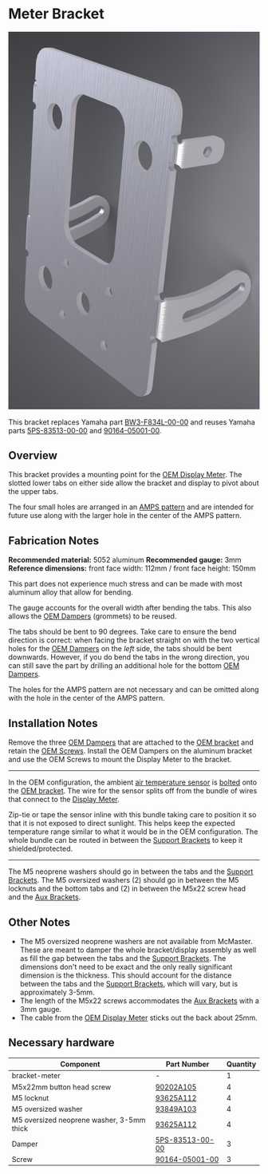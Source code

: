 # Meter Bracket

![Meter Bracket](images/v06/bracket-meter.jpg)

This bracket replaces Yamaha part [BW3-F834L-00-00](https://yamaha-motor.com/parts/diagram/10635215/242368756?partNumber=BW3F834L0000) and reuses Yamaha parts [5PS-83513-00-00](https://yamaha-motor.com/parts/diagram/10635215/242368756?partNumber=5PS835130000) and [90164-05001-00](https://yamaha-motor.com/parts/diagram/10635215/242368756?partNumber=901640500100).

## Overview

This bracket provides a mounting point for the [OEM Display Meter](https://yamaha-motor.com/parts/diagram/10635215/242368756?partNumber=BW3835002000). The slotted lower tabs on either side allow the bracket and display to pivot about the upper tabs.

The four small holes are arranged in an [AMPS pattern](https://support.garmin.com/en-US/?faq=gwpdFQdJfH4oFEZ6hC4gG6) and are intended for future use along with the larger hole in the center of the AMPS pattern.


## Fabrication Notes

**Recommended material:** 5052 aluminum
**Recommended gauge:** 3mm
**Reference dimensions:** front face width: 112mm / front face height: 150mm

This part does not experience much stress and can be made with most aluminum alloy that allow for bending.

The gauge accounts for the overall width after bending the tabs. This also allows the [OEM Dampers](https://yamaha-motor.com/parts/diagram/10635215/242368756?partNumber=5PS835130000) (grommets) to be reused.

The tabs should be bent to 90 degrees. Take care to ensure the bend direction is correct: when facing the bracket straight on with the two vertical holes for the [OEM Dampers](https://yamaha-motor.com/parts/diagram/10635215/242368756?partNumber=5PS835130000) on the *left* side, the tabs should be bent downwards. However, if you do bend the tabs in the wrong direction, you can still save the part by drilling an additional hole for the bottom [OEM Dampers](https://yamaha-motor.com/parts/diagram/10635215/242368756?partNumber=5PS835130000).

The holes for the AMPS pattern are not necessary and can be omitted along with the hole in the center of the AMPS pattern.

## Installation Notes

Remove the three [OEM Dampers](https://yamaha-motor.com/parts/diagram/10635215/242368756?partNumber=5PS835130000) that are attached to the [OEM bracket](https://yamaha-motor.com/parts/diagram/10635215/242368756?partNumber=BW3F834L0000) and retain the [OEM Screws](https://yamaha-motor.com/parts/diagram/10635215/242368756?partNumber=901640500100). Install the OEM Dampers on the aluminum bracket and use the OEM Screws to mount the Display Meter to the bracket. 

---

In the OEM configuration, the ambient [air temperature sensor](https://yamaha-motor.com/parts/diagram/10635215/242380396?partNumber=5YU858860000) is [bolted](https://yamaha-motor.com/parts/diagram/10635215/242368756?partNumber=913170501400) onto the [OEM bracket](https://yamaha-motor.com/parts/diagram/10635215/242368756?partNumber=BW3F834L0000). The wire for the sensor splits off from the bundle of wires that connect to the [Display Meter](https://yamaha-motor.com/parts/diagram/10635215/242368756?partNumber=BW3835002000).

Zip-tie or tape the sensor inline with this bundle taking care to position it so that it is not exposed to direct sunlight. This helps keep the expected temperature range similar to what it would be in the OEM configuration. The whole bundle can be routed in between the [Support Brackets](https://github.com/random1781/Tenere700/tree/main/tower/bracket-support) to keep it shielded/protected.

---

The M5 neoprene washers should go in between the tabs and the [Support Brackets](https://github.com/random1781/Tenere700/tree/main/tower/bracket-support). The M5 oversized washers (2) should go in between the M5 locknuts and the bottom tabs and (2) in between the M5x22 screw head and the [Aux Brackets]().

## Other Notes

- The M5 oversized neoprene washers are not available from McMaster. These are meant to damper the whole bracket/display assembly as well as fill the gap between the tabs and the [Support Brackets](). The dimensions don't need to be exact and the only really significant dimension is the thickness. This should account for the distance between the tabs and the [Support Brackets](), which will vary, but is approximately 3-5mm.
- The length of the M5x22 screws accommodates the [Aux Brackets](https://github.com/random1781/Tenere700/tree/main/tower/bracket-aux) with a 3mm gauge.
- The cable from the [OEM Display Meter](https://yamaha-motor.com/parts/diagram/10635215/242368756?partNumber=BW3835002000) sticks out the back about 25mm.

## Necessary hardware

|Component|Part Number|Quantity|
|--|--|--|
|bracket-meter|-|1|
|M5x22mm button head screw|[90202A105](https://www.mcmaster.com/92095A482)|4|
|M5 locknut|[93625A112](https://www.mcmaster.com/93625A112/)|4|
|M5 oversized washer|[93849A103](https://www.mcmaster.com/93849A103)|4|
|M5 oversized neoprene washer, 3-5mm thick|[93625A112](https://www.mcmaster.com/93625A112/)|4|
|Damper|[5PS-83513-00-00](https://yamaha-motor.com/parts/diagram/10635215/242368756?partNumber=5PS835130000)|3|
|Screw|[90164-05001-00](https://yamaha-motor.com/parts/diagram/10635215/242368756?partNumber=901640500100)|3|